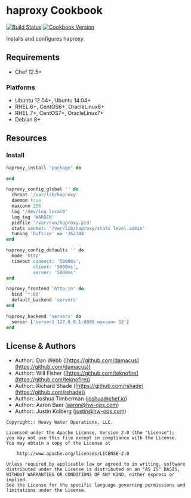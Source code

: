 # haproxy Cookbook

[![Build Status](https://travis-ci.org/sous-chefs/haproxy.svg?branch=master)](https://travis-ci.org/sous-chefs/haproxy) [![Cookbook Version](https://img.shields.io/cookbook/v/haproxy.svg)](https://supermarket.chef.io/cookbooks/haproxy)

Installs and configures haproxy.

## Requirements

- Chef 12.5+

### Platforms

- Ubuntu 12.04+, Ubuntu 14.04+
- RHEL 6+, CentOS6+, OracleLinux6+
- RHEL 7+, CentOS7+, OracleLinux7+
- Debian 8+

## Resources

### Install

```ruby
haproxy_install 'package' do

end
```

```ruby
haproxy_config_global '' do
  chroot '/var/lib/haproxy'
  daemon true
  maxconn 256
  log '/dev/log local0'
  log_tag 'WARDEN'
  pidfile '/var/run/haproxy.pid'
  stats socket: '/var/lib/haproxy/stats level admin'
  tuning 'bufsize' => '262144'
end
```

```ruby
haproxy_config_defaults '' do
  mode 'http'
  timeout connect: '5000ms',
          client: '5000ms',
          server: '5000ms'
end
```

```ruby
haproxy_frontend 'http-in' do
  bind '*:80'
  default_backend 'servers'
end
```

```ruby
haproxy_backend 'servers' do
  server ['server1 127.0.0.1:8000 maxconn 32']
end
```

## License & Authors

- Author:: Dan Webb ([https://github.com/damacus](https://github.com/damacus))
- Author:: Will Fisher ([https://github.com/teknofire](https://github.com/teknofire))
- Author:: Richard Shade ([https://github.com/rshade](https://github.com/rshade))
- Author:: Joshua Timberman ([joshua@chef.io](mailto:joshua@chef.io))
- Author:: Aaron Baer ([aaron@hw-ops.com](mailto:aaron@hw-ops.com))
- Author:: Justin Kolberg ([justin@hw-ops.com](mailto:justin@hw-ops.com))

```text
Copyright:: Heavy Water Operations, LLC.

Licensed under the Apache License, Version 2.0 (the "License");
you may not use this file except in compliance with the License.
You may obtain a copy of the License at

    http://www.apache.org/licenses/LICENSE-2.0

Unless required by applicable law or agreed to in writing, software
distributed under the License is distributed on an "AS IS" BASIS,
WITHOUT WARRANTIES OR CONDITIONS OF ANY KIND, either express or implied.
See the License for the specific language governing permissions and
limitations under the License.
```

